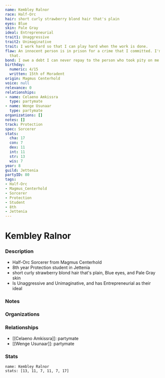 ```yaml
---
name: Kembley Ralnor
race: Half-Orc
hair: short curly strawberry blond hair that's plain
eyes: Blue
skin: Pale Gray
ideal: Entrepreneurial
trait1: Unaggressive
trait2: Unimaginative
trait: I work hard so that I can play hard when the work is done.
flaw: An innocent person is in prison for a crime that I committed. I'm okay with
  that.
bond: I owe a debt I can never repay to the person who took pity on me.
birthday:
  numeric: 4/15
  written: 15th of Moradent
origin: Magmus Centerhold
voice: null
relevance: 0
relationships:
- name: Celaeno Amkissra
  type: partymate
- name: Wenge Usunaar
  type: partymate
organizations: []
notes: []
track: Protection
spec: Sorcerer
stats:
  cha: 17
  con: 7
  dex: 11
  int: 11
  str: 13
  wis: 7
year: 8
guild: Jettenia
partyID: 80
tags:
- Half-Orc
- Magmus_Centerhold
- Sorcerer
- Protection
- Student
- 8th
- Jettenia
---
```

# Kembley Ralnor
### Description
- Half-Orc Sorcerer from Magmus Centerhold
- 8th year Protection student in Jettenia
- short curly strawberry blond hair that's plain, Blue eyes, and Pale Gray skin
- Is Unaggressive and Unimaginative, and has Entrepreneurial as their ideal

### Notes

### Organizations

### Relationships
- [[Celaeno Amkissra]]: partymate
- [[Wenge Usunaar]]: partymate

### Stats
```statblock
name: Kembley Ralnor
stats: [13, 11, 7, 11, 7, 17]
```